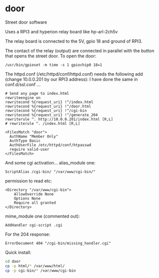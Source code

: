 # door
Street door software

Uses a RPI3 and hyperion relay board like hp-arl-2ch5v

The relay board is connected to the 5V, gpio 18 and ground of RPI3.

The contact of the relay (output) are connected in parallel with the button that opens the street door.
To open the door:
```
/usr/bin/gpioset -m time -s 1 gpiochip0 18=1
```


The httpd.conf (/etc/httpd/conf/httpd.conf) needs the following add (change 10.0.0.201 by our RPI3 address):
I have done the same in conf.d/ssl.conf ...
```
# Send any page to index.html
rewriteengine on
rewritecond %{request_uri} !^/index.html
rewritecond %{request_uri} !^/door.html
rewritecond %{request_uri} !^/cgi-bin
rewritecond %{request_uri} !^/generate_204
rewriterule ^. http://10.0.0.201/index.html [R,L]
# rewriterule ^. /index.html [R,L]

<FilesMatch "door">
  AuthName "Member Only"
  AuthType Basic
  AuthUserFile /etc/httpd/conf/htpasswd
  require valid-user
</FilesMatch>
```

And some cgi activation...
alias_module one:
```
ScriptAlias /cgi-bin/ "/var/www/cgi-bin/"
```
permission to read etc:
```
<Directory "/var/www/cgi-bin">
    AllowOverride None
    Options None
    Require all granted
</Directory>
```
mime_module one (commented out):
```
AddHandler cgi-script .cgi
```
For the 204 response:
```
ErrorDocument 404 "/cgi-bin/missing_handler.cgi"
```

Quick install:
```bash
cd door
cp -p html/* /var/www/html/
cp -p cgi-bin/* /var/www/cgi-bin
```
